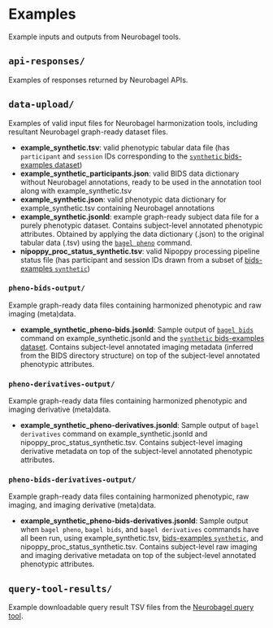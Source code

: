 # Examples
Example inputs and outputs from Neurobagel tools.

## `api-responses/`
Examples of responses returned by Neurobagel APIs.

## `data-upload/`
Examples of valid input files for Neurobagel harmonization tools, including resultant Neurobagel graph-ready dataset files.
- **example_synthetic.tsv**: valid phenotypic tabular data file (has `participant` and `session` IDs corresponding to the [`synthetic` bids-examples dataset](https://github.com/bids-standard/bids-examples/tree/master/synthetic))
- **example_synthetic_participants.json**: valid BIDS data dictionary without Neurobagel annotations, ready to be used in the annotation tool along with example_synthetic.tsv
- **example_synthetic.json**: valid phenotypic data dictionary for example_synthetic.tsv containing Neurobagel annotations
- **example_synthetic.jsonld**: example graph-ready subject data file for a purely phenotypic dataset. 
Contains subject-level annotated phenotypic attributes. Obtained by applying the data dictionary (.json) to the original tabular data (.tsv) using the [`bagel pheno`](https://github.com/neurobagel/bagel-cli) command.
- **nipoppy_proc_status_synthetic.tsv**: valid Nipoppy processing pipeline status file (has participant and session IDs drawn from a subset of [bids-examples `synthetic`](https://github.com/bids-standard/bids-examples/tree/master/synthetic))

### `pheno-bids-output/`

Example graph-ready data files containing harmonized phenotypic and raw imaging (meta)data.

- **example_synthetic_pheno-bids.jsonld**: Sample output of [`bagel bids`](https://github.com/neurobagel/bagel-cli) command on example_synthetic.jsonld and the [`synthetic` bids-examples dataset](https://github.com/bids-standard/bids-examples/tree/master/synthetic). Contains subject-level annotated imaging metadata (inferred from the BIDS directory structure) on top of the subject-level annotated phenotypic attributes.

### `pheno-derivatives-output/`

Example graph-ready data files containing harmonized phenotypic and imaging derivative (meta)data.

- **example_synthetic_pheno-derivatives.jsonld**: Sample output of `bagel derivatives` command on example_synthetic.jsonld and nipoppy_proc_status_synthetic.tsv. Contains subject-level imaging derivative metadata on top of the subject-level annotated phenotypic attributes.

### `pheno-bids-derivatives-output/`

Example graph-ready data files containing harmonized phenotypic, raw imaging, and imaging derivative (meta)data.

- **example_synthetic_pheno-bids-derivatives.jsonld**: Sample output when `bagel pheno`, `bagel bids`, and `bagel derivatives` commands have all been run, using example_synthetic.tsv, [bids-examples `synthetic`](https://github.com/bids-standard/bids-examples/tree/master/synthetic), and nipoppy_proc_status_synthetic.tsv.
Contains subject-level raw imaging and imaging derivative metadata on top of the subject-level annotated phenotypic attributes.

## `query-tool-results/`
Example downloadable query result TSV files from the [Neurobagel query tool](https://query.neurobagel.org).
